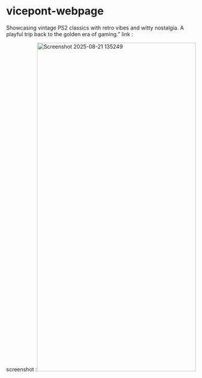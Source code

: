 # vicepont-webpage
Showcasing vintage PS2 classics with retro vibes and witty nostalgia.
A playful trip back to the golden era of gaming.”
link : 


screenshot :<img width="422" height="874" alt="Screenshot 2025-08-21 135249" src="https://github.com/user-attachments/assets/37cdc8c0-ea47-4124-8f73-476aeca2ff08" />

